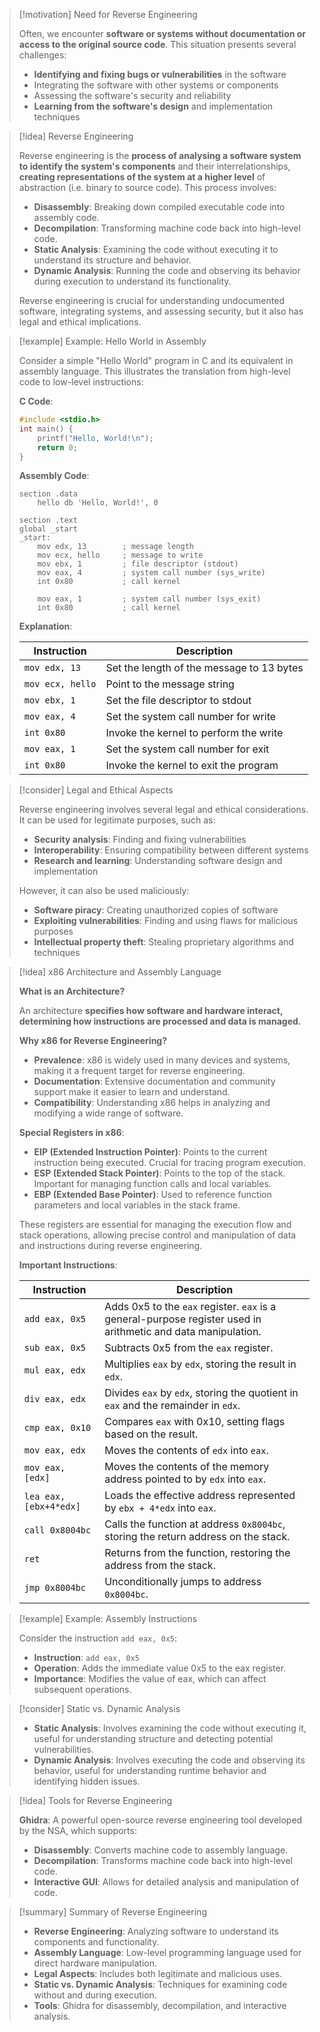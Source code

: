 > [!motivation] Need for Reverse Engineering
> 
> Often, we encounter **software or systems without documentation or access to the original source code**. This situation presents several challenges:
> 
> - **Identifying and fixing bugs or vulnerabilities** in the software
> - Integrating the software with other systems or components
> - Assessing the software's security and reliability
> - **Learning from the software's design** and implementation techniques


> [!idea] Reverse Engineering
>
> Reverse engineering is the **process of analysing a software system to identify the system's components** and their interrelationships, **creating representations of the system at a higher level** of abstraction (i.e. binary to source code). This process involves:
> 
> - **Disassembly**: Breaking down compiled executable code into assembly code.
> - **Decompilation**: Transforming machine code back into high-level code.
> - **Static Analysis**: Examining the code without executing it to understand its structure and behavior.
> - **Dynamic Analysis**: Running the code and observing its behavior during execution to understand its functionality.
> 
> Reverse engineering is crucial for understanding undocumented software, integrating systems, and assessing security, but it also has legal and ethical implications.

> [!example] Example: Hello World in Assembly
>
> Consider a simple "Hello World" program in C and its equivalent in assembly language. This illustrates the translation from high-level code to low-level instructions:
> 
> **C Code**:
> ```c
> #include <stdio.h>
> int main() {
>     printf("Hello, World!\n");
>     return 0;
> }
> ```
> 
> **Assembly Code**:
> ```assembly
> section .data
>     hello db 'Hello, World!', 0
> 
> section .text
> global _start
> _start:
>     mov edx, 13        ; message length
>     mov ecx, hello     ; message to write
>     mov ebx, 1         ; file descriptor (stdout)
>     mov eax, 4         ; system call number (sys_write)
>     int 0x80           ; call kernel
> 
>     mov eax, 1         ; system call number (sys_exit)
>     int 0x80           ; call kernel
> ```
> 
> **Explanation**:
> 
> | Instruction           | Description |
> |-----------------------|-------------|
> | `mov edx, 13`         | Set the length of the message to 13 bytes |
> | `mov ecx, hello`      | Point to the message string |
> | `mov ebx, 1`          | Set the file descriptor to stdout |
> | `mov eax, 4`          | Set the system call number for write |
> | `int 0x80`            | Invoke the kernel to perform the write |
> | `mov eax, 1`          | Set the system call number for exit |
> | `int 0x80`            | Invoke the kernel to exit the program |

> [!consider] Legal and Ethical Aspects
> 
> Reverse engineering involves several legal and ethical considerations. It can be used for legitimate purposes, such as:
> 
> - **Security analysis**: Finding and fixing vulnerabilities
> - **Interoperability**: Ensuring compatibility between different systems
> - **Research and learning**: Understanding software design and implementation
> 
> However, it can also be used maliciously:
> 
> - **Software piracy**: Creating unauthorized copies of software
> - **Exploiting vulnerabilities**: Finding and using flaws for malicious purposes
> - **Intellectual property theft**: Stealing proprietary algorithms and techniques

> [!idea] x86 Architecture and Assembly Language
> 
> **What is an Architecture?**
> 
> An architecture **specifies how software and hardware interact, determining how instructions are processed and data is managed.**
> 
> **Why x86 for Reverse Engineering?**
> 
> - **Prevalence**: x86 is widely used in many devices and systems, making it a frequent target for reverse engineering.
> - **Documentation**: Extensive documentation and community support make it easier to learn and understand.
> - **Compatibility**: Understanding x86 helps in analyzing and modifying a wide range of software.
> 
> **Special Registers in x86**:
> 
> - **EIP (Extended Instruction Pointer)**: Points to the current instruction being executed. Crucial for tracing program execution.
> - **ESP (Extended Stack Pointer)**: Points to the top of the stack. Important for managing function calls and local variables.
> - **EBP (Extended Base Pointer)**: Used to reference function parameters and local variables in the stack frame.
> 
> These registers are essential for managing the execution flow and stack operations, allowing precise control and manipulation of data and instructions during reverse engineering.
> 
> **Important Instructions**:
> 
> | Instruction              | Description |
> |--------------------------|-------------|
> | `add eax, 0x5`           | Adds 0x5 to the `eax` register. `eax` is a general-purpose register used in arithmetic and data manipulation. |
> | `sub eax, 0x5`           | Subtracts 0x5 from the `eax` register. |
> | `mul eax, edx`           | Multiplies `eax` by `edx`, storing the result in `edx`. |
> | `div eax, edx`           | Divides `eax` by `edx`, storing the quotient in `eax` and the remainder in `edx`. |
> | `cmp eax, 0x10`          | Compares `eax` with 0x10, setting flags based on the result. |
> | `mov eax, edx`           | Moves the contents of `edx` into `eax`. |
> | `mov eax, [edx]`         | Moves the contents of the memory address pointed to by `edx` into `eax`. |
> | `lea eax, [ebx+4*edx]`   | Loads the effective address represented by `ebx + 4*edx` into `eax`. |
> | `call 0x8004bc`          | Calls the function at address `0x8004bc`, storing the return address on the stack. |
> | `ret`                    | Returns from the function, restoring the address from the stack. |
> | `jmp 0x8004bc`           | Unconditionally jumps to address `0x8004bc`. |

> [!example] Example: Assembly Instructions
>
> Consider the instruction `add eax, 0x5`:
> - **Instruction**: `add eax, 0x5`
> - **Operation**: Adds the immediate value 0x5 to the eax register.
> - **Importance**: Modifies the value of eax, which can affect subsequent operations.

> [!consider] Static vs. Dynamic Analysis
> 
> - **Static Analysis**: Involves examining the code without executing it, useful for understanding structure and detecting potential vulnerabilities.
> - **Dynamic Analysis**: Involves executing the code and observing its behavior, useful for understanding runtime behavior and identifying hidden issues.

> [!idea] Tools for Reverse Engineering
> 
> **Ghidra**: A powerful open-source reverse engineering tool developed by the NSA, which supports:
> 
> - **Disassembly**: Converts machine code to assembly language.
> - **Decompilation**: Transforms machine code back into high-level code.
> - **Interactive GUI**: Allows for detailed analysis and manipulation of code.

> [!summary] Summary of Reverse Engineering
> 
> - **Reverse Engineering**: Analyzing software to understand its components and functionality.
> - **Assembly Language**: Low-level programming language used for direct hardware manipulation.
> - **Legal Aspects**: Includes both legitimate and malicious uses.
> - **Static vs. Dynamic Analysis**: Techniques for examining code without and during execution.
> - **Tools**: Ghidra for disassembly, decompilation, and interactive analysis.